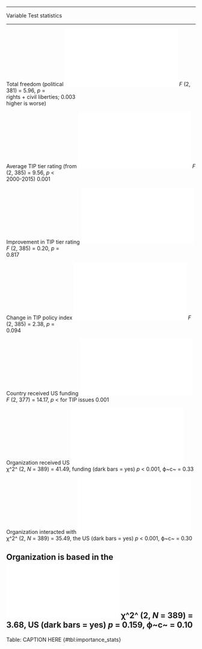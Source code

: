 
------------------------------------------------------------------------------------------------------------------
Variable                                                                              Test statistics             
------------------------------ ------------------------------------------------------ ----------------------------
Total freedom (political         ![](figures/summary_table/importance_freedom.pdf)    *F* (2, 381) = 5.96, *p* =  
rights + civil liberties;                                                             0.003                       
higher is worse)                                                                                                  

Average TIP tier rating (from      ![](figures/summary_table/importance_tier.pdf)     *F* (2, 385) = 9.56, *p* <  
2000-2015)                                                                            0.001                       

Improvement in TIP tier rating ![](figures/summary_table/importance_tier_change.pdf)  *F* (2, 385) = 0.20, *p* =  
                                                                                      0.817                       

Change in TIP policy index         ![](figures/summary_table/importance_cho.pdf)      *F* (2, 385) = 2.38, *p* =  
                                                                                      0.094                       

Country received US funding    ![](figures/summary_table/importance_fund_country.pdf) *F* (2, 377) = 14.17, *p* < 
for TIP issues                                                                        0.001                       

Organization received US         ![](figures/summary_table/importance_funding.pdf)    χ^2^ (2, *N* = 389) = 41.49,
funding (dark bars = yes)                                                             *p* < 0.001, ϕ~c~ = 0.33    

Organization interacted with   ![](figures/summary_table/importance_interaction.pdf)  χ^2^ (2, *N* = 389) = 35.49,
the US (dark bars = yes)                                                              *p* < 0.001, ϕ~c~ = 0.30    

Organization is based in the     ![](figures/summary_table/importance_funding.pdf)    χ^2^ (2, *N* = 389) = 3.68, 
US (dark bars = yes)                                                                  *p* = 0.159, ϕ~c~ = 0.10    
------------------------------------------------------------------------------------------------------------------

Table: CAPTION HERE {#tbl:importance_stats}

